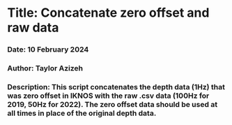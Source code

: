 # Title: Concatenate zero offset and raw data
### Date: 10 February 2024
### Author: Taylor Azizeh
### Description: This script concatenates the depth data (1Hz) that was zero offset in IKNOS with the raw .csv data (100Hz for 2019, 50Hz for 2022). The zero offset data should be used at all times in place of the original depth data.
